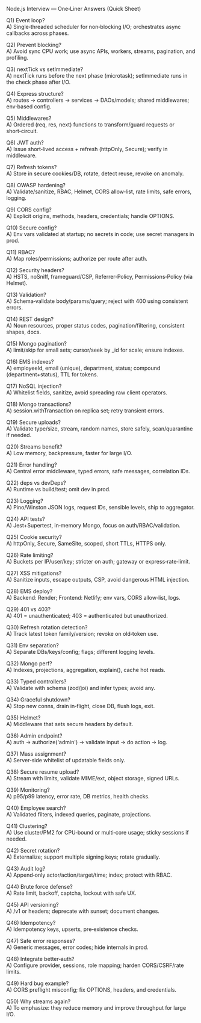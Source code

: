 Node.js Interview — One‑Liner Answers (Quick Sheet)

Q1) Event loop?  
A) Single‑threaded scheduler for non‑blocking I/O; orchestrates async callbacks across phases.

Q2) Prevent blocking?  
A) Avoid sync CPU work; use async APIs, workers, streams, pagination, and profiling.

Q3) nextTick vs setImmediate?  
A) nextTick runs before the next phase (microtask); setImmediate runs in the check phase after I/O.

Q4) Express structure?  
A) routes → controllers → services → DAOs/models; shared middlewares; env‑based config.

Q5) Middlewares?  
A) Ordered (req, res, next) functions to transform/guard requests or short‑circuit.

Q6) JWT auth?  
A) Issue short‑lived access + refresh (httpOnly, Secure); verify in middleware.

Q7) Refresh tokens?  
A) Store in secure cookies/DB, rotate, detect reuse, revoke on anomaly.

Q8) OWASP hardening?  
A) Validate/sanitize, RBAC, Helmet, CORS allow‑list, rate limits, safe errors, logging.

Q9) CORS config?  
A) Explicit origins, methods, headers, credentials; handle OPTIONS.

Q10) Secure config?  
A) Env vars validated at startup; no secrets in code; use secret managers in prod.

Q11) RBAC?  
A) Map roles/permissions; authorize per route after auth.

Q12) Security headers?  
A) HSTS, noSniff, frameguard/CSP, Referrer‑Policy, Permissions‑Policy (via Helmet).

Q13) Validation?  
A) Schema‑validate body/params/query; reject with 400 using consistent errors.

Q14) REST design?  
A) Noun resources, proper status codes, pagination/filtering, consistent shapes, docs.

Q15) Mongo pagination?  
A) limit/skip for small sets; cursor/seek by _id for scale; ensure indexes.

Q16) EMS indexes?  
A) employeeId, email (unique), department, status; compound (department+status), TTL for tokens.

Q17) NoSQL injection?  
A) Whitelist fields, sanitize, avoid spreading raw client operators.

Q18) Mongo transactions?  
A) session.withTransaction on replica set; retry transient errors.

Q19) Secure uploads?  
A) Validate type/size, stream, random names, store safely, scan/quarantine if needed.

Q20) Streams benefit?  
A) Low memory, backpressure, faster for large I/O.

Q21) Error handling?  
A) Central error middleware, typed errors, safe messages, correlation IDs.

Q22) deps vs devDeps?  
A) Runtime vs build/test; omit dev in prod.

Q23) Logging?  
A) Pino/Winston JSON logs, request IDs, sensible levels, ship to aggregator.

Q24) API tests?  
A) Jest+Supertest, in‑memory Mongo, focus on auth/RBAC/validation.

Q25) Cookie security?  
A) httpOnly, Secure, SameSite, scoped, short TTLs, HTTPS only.

Q26) Rate limiting?  
A) Buckets per IP/user/key; stricter on auth; gateway or express‑rate‑limit.

Q27) XSS mitigations?  
A) Sanitize inputs, escape outputs, CSP, avoid dangerous HTML injection.

Q28) EMS deploy?  
A) Backend: Render; Frontend: Netlify; env vars, CORS allow‑list, logs.

Q29) 401 vs 403?  
A) 401 = unauthenticated; 403 = authenticated but unauthorized.

Q30) Refresh rotation detection?  
A) Track latest token family/version; revoke on old‑token use.

Q31) Env separation?  
A) Separate DBs/keys/config; flags; different logging levels.

Q32) Mongo perf?  
A) Indexes, projections, aggregation, explain(), cache hot reads.

Q33) Typed controllers?  
A) Validate with schema (zod/joi) and infer types; avoid any.

Q34) Graceful shutdown?  
A) Stop new conns, drain in‑flight, close DB, flush logs, exit.

Q35) Helmet?  
A) Middleware that sets secure headers by default.

Q36) Admin endpoint?  
A) auth → authorize('admin') → validate input → do action → log.

Q37) Mass assignment?  
A) Server‑side whitelist of updatable fields only.

Q38) Secure resume upload?  
A) Stream with limits, validate MIME/ext, object storage, signed URLs.

Q39) Monitoring?  
A) p95/p99 latency, error rate, DB metrics, health checks.

Q40) Employee search?  
A) Validated filters, indexed queries, paginate, projections.

Q41) Clustering?  
A) Use cluster/PM2 for CPU‑bound or multi‑core usage; sticky sessions if needed.

Q42) Secret rotation?  
A) Externalize; support multiple signing keys; rotate gradually.

Q43) Audit log?  
A) Append‑only actor/action/target/time; index; protect with RBAC.

Q44) Brute force defense?  
A) Rate limit, backoff, captcha, lockout with safe UX.

Q45) API versioning?  
A) /v1 or headers; deprecate with sunset; document changes.

Q46) Idempotency?  
A) Idempotency keys, upserts, pre‑existence checks.

Q47) Safe error responses?  
A) Generic messages, error codes; hide internals in prod.

Q48) Integrate better‑auth?  
A) Configure provider, sessions, role mapping; harden CORS/CSRF/rate limits.

Q49) Hard bug example?  
A) CORS preflight misconfig; fix OPTIONS, headers, and credentials.

Q50) Why streams again?  
A) To emphasize: they reduce memory and improve throughput for large I/O.
